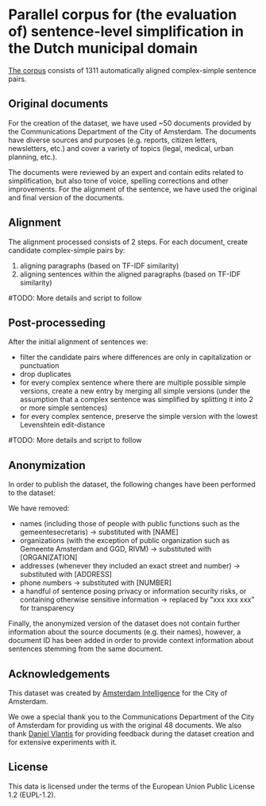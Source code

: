 # Parallel corpus for (the evaluation of) sentence-level simplification in the Dutch municipal domain

[The corpus](./complex-simple-v1-anonymized.csv) consists of 1311 automatically aligned complex-simple sentence pairs.

## Original documents

For the creation of the dataset, we have used ~50 documents provided by the Communications Department of the City of Amsterdam.
The documents have diverse sources and purposes (e.g. reports, citizen letters, newsletters, etc.) and cover a variety of topics (legal, medical, urban planning, etc.).

The documents were reviewed by an expert and contain edits related to simplification,
but also tone of voice, spelling corrections and other improvements.
For the alignment of the sentence, we have used the original and final version of the documents.

## Alignment

The alignment processed consists of 2 steps. For each document, create candidate complex-simple pairs by:
1) aligning paragraphs (based on TF-IDF similarity)
2) aligning sentences within the aligned paragraphs (based on TF-IDF similarity)

#TODO: More details and script to follow

## Post-processeding

After the initial alignment of sentences we:

- filter the candidate pairs where differences are only in capitalization or punctuation
- drop duplicates
- for every complex sentence where there are multiple possible simple versions, create a new entry by merging all simple versions (under the assumption that a complex sentence was simplified by splitting it into 2 or more simple sentences)
- for every complex sentence, preserve the simple version with the lowest Levenshtein edit-distance

#TODO: More details and script to follow

## Anonymization

In order to publish the dataset, the following changes have been performed to the dataset:

We have removed:
- names (including those of people with public functions such as the gemeentesecretaris) -> substituted with [NAME]
- organizations (with the exception of public organization such as Gemeente Amsterdam and GGD, RIVM) -> substituted with [ORGANIZATION]
- addresses (whenever they included an exact street and number) -> substituted with [ADDRESS]
- phone numbers -> substituted with [NUMBER]
- a handful of sentence posing privacy or information security risks, or containing otherwise sensitive information -> replaced by "xxx xxx xxx" for transparency

Finally, the anonymized version of the dataset does not contain further information about the source documents (e.g. their names),
however, a document ID has been added in order to provide context information about sentences stemming from the same document.

## Acknowledgements

This dataset was created by [Amsterdam Intelligence](https://amsterdamintelligence.com/) for the City of Amsterdam.

We owe a special thank you to the Communications Department of the City of Amsterdam for providing us with the original 48 documents.
We also thank [Daniel Vlantis](https://www.linkedin.com/in/daniel-v-a60905139/) for providing feedback during the dataset creation and for extensive experiments with it.


## License 

This data is licensed under the terms of the European Union Public License 1.2 (EUPL-1.2).
